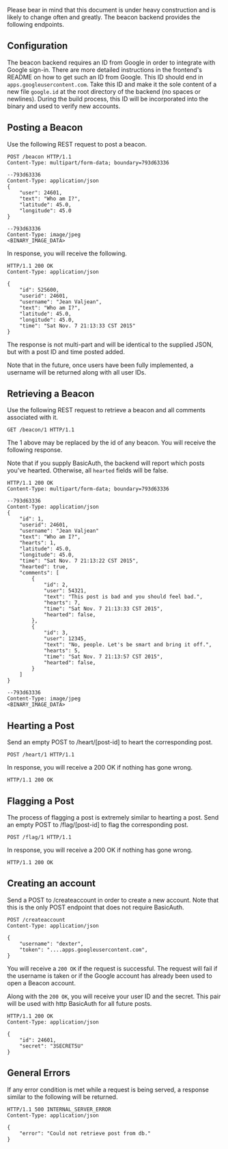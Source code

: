 Please bear in mind that this document is under heavy
construction and is likely to change often and greatly.
The beacon backend provides the following endpoints.

## Configuration

The beacon backend requires an ID from Google in order to
integrate with Google sign-in. There are more detailed
instructions in the frontend's README on how to get such an
ID from Google. This ID should end in 
```apps.googleusercontent.com```. Take this ID and make it
the sole content of a new file ```google.id``` at the root
directory of the backend (no spaces or newlines). During the
build process, this ID will be incorporated into the binary
and used to verify new accounts.

## Posting a Beacon

Use the following REST request to post a beacon.

```http
POST /beacon HTTP/1.1
Content-Type: multipart/form-data; boundary=793d63336

--793d63336
Content-Type: application/json
{
    "user": 24601,
    "text": "Who am I?",
    "latitude": 45.0,
    "longitude": 45.0
}

--793d63336
Content-Type: image/jpeg
<BINARY_IMAGE_DATA>
```

In response, you will receive the following.
```http
HTTP/1.1 200 OK
Content-Type: application/json

{
    "id": 525600,
    "userid": 24601,
    "username": "Jean Valjean",
    "text": "Who am I?",
    "latitude": 45.0,
    "longitude": 45.0,
    "time": "Sat Nov. 7 21:13:33 CST 2015"
}
```
The response is not multi-part and will be identical
to the supplied JSON, but with a post ID and time
posted added.

Note that in the future, once users have been fully
implemented, a username will be returned along with
all user IDs.

## Retrieving a Beacon

Use the following REST request to retrieve a beacon and
all comments associated with it.

```http
GET /beacon/1 HTTP/1.1
```

The 1 above may be replaced by the id of any beacon.
You will receive the following response.

Note that if you supply BasicAuth, the backend will
report which posts you've hearted. Otherwise, all
```hearted``` fields will be false.

```http
HTTP/1.1 200 OK
Content-Type: multipart/form-data; boundary=793d63336

--793d63336
Content-Type: application/json
{
    "id": 1,
    "userid": 24601,
    "username": "Jean Valjean"
    "text": "Who am I?",
    "hearts": 1,
    "latitude": 45.0,
    "longitude": 45.0,
    "time": "Sat Nov. 7 21:13:22 CST 2015",
    "hearted": true,
    "comments": [
        {
            "id": 2,
            "user": 54321,
            "text": "This post is bad and you should feel bad.",
            "hearts": 7,
            "time": "Sat Nov. 7 21:13:33 CST 2015",
            "hearted": false,
        },
        {
            "id": 3,
            "user": 12345,
            "text": "No, people. Let's be smart and bring it off.",
            "hearts": 5,
            "time": "Sat Nov. 7 21:13:57 CST 2015",
            "hearted": false,
        }
    ]
}

--793d63336
Content-Type: image/jpeg
<BINARY_IMAGE_DATA>
```

## Hearting a Post

Send an empty POST to /heart/[post-id] to heart the corresponding
post.

```http
POST /heart/1 HTTP/1.1 
```

In response, you will receive a 200 OK if nothing has gone wrong.

```http
HTTP/1.1 200 OK
```

## Flagging a Post

The process of flagging a post is extremely similar to hearting
a post.
Send an empty POST to /flag/[post-id] to flag the corresponding
post.

```http
POST /flag/1 HTTP/1.1 
```

In response, you will receive a 200 OK if nothing has gone wrong.

```http
HTTP/1.1 200 OK
```

## Creating an account

Send a POST to /createaccount in order to create a new account.
Note that this is the only POST endpoint that does not require
BasicAuth.

```http
POST /createaccount
Content-Type: application/json

{
    "username": "dexter",
    "token": "....apps.googleusercontent.com",
}
```

You will receive a ``200 OK`` if the request is successful.
The request will fail if the username is taken or if the Google
account has already been used to open a Beacon account.

Along with the ```200 OK```, you will receive your user ID
and the secret. This pair will be used with http BasicAuth
for all future posts.

```http
HTTP/1.1 200 OK
Content-Type: application/json

{
    "id": 24601,
    "secret": "3SECRET5U"
}
```

## General Errors
If any error condition is met while a request is being served, a
response similar to the following will be returned.

```http
HTTP/1.1 500 INTERNAL_SERVER_ERROR
Content-Type: application/json

{
    "error": "Could not retrieve post from db."
}
```
